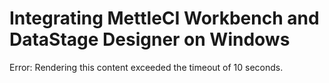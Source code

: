 # Integrating MettleCI Workbench and DataStage Designer on Windows

Error: Rendering this content exceeded the timeout of 10 seconds.